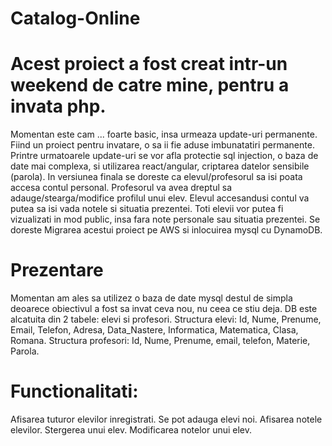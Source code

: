 # Catalog-Online
# Acest proiect a fost creat intr-un weekend de catre mine, pentru a invata php.
Momentan este cam ... foarte basic, insa urmeaza update-uri permanente.
Fiind un proiect pentru invatare, o sa ii fie aduse imbunatatiri permanente. 
Printre urmatoarele update-uri se vor afla protectie sql injection, o baza de date mai complexa, si utilizarea react/angular, criptarea datelor sensibile (parola).
In versiunea finala se doreste ca elevul/profesorul sa isi poata accesa contul personal.
Profesorul va avea dreptul sa adauge/stearga/modifice profilul unui elev.
Elevul accesandusi contul va putea sa isi vada notele si situatia prezentei.
Toti elevii vor putea fi vizualizati in mod public, insa fara note personale sau situatia prezentei.
Se doreste Migrarea acestui proiect pe AWS si inlocuirea mysql cu DynamoDB.

# Prezentare
Momentan am ales sa utilizez o baza de date mysql destul de simpla deoarece obiectivul a fost sa invat ceva nou, nu ceea ce stiu deja.
DB este alcatuita din 2 tabele: elevi si profesori.
Structura elevi: Id, Nume, Prenume, Email, Telefon, Adresa, Data_Nastere, Informatica, Matematica, Clasa, Romana.
Structura profesori: Id, Nume, Prenume, email, telefon, Materie, Parola.

# Functionalitati:
Afisarea tuturor elevilor inregistrati.
Se pot adauga elevi noi.
Afisarea notele elevilor.
Stergerea unui elev.
Modificarea notelor unui elev.

